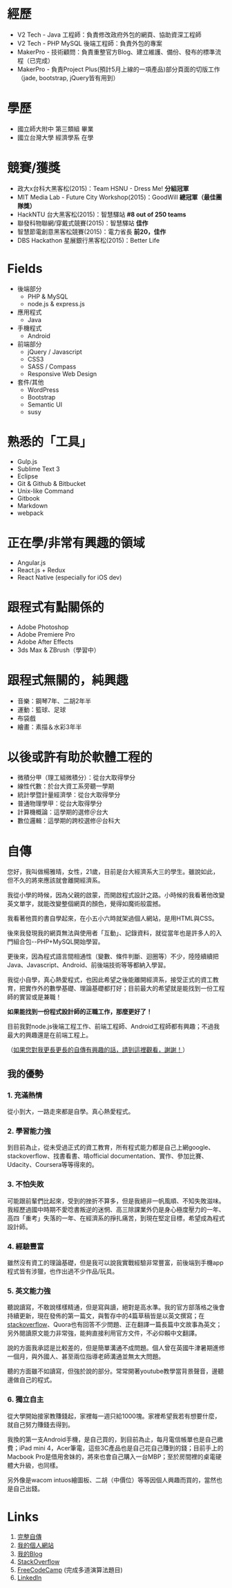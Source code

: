 ﻿# 經歷
- V2 Tech - Java 工程師：負責修改政府外包的網頁、協助資深工程師
- V2 Tech - PHP MySQL 後端工程師：負責外包的專案
- MakerPro - 技術顧問：負責重整官方Blog、建立維護、備份、發布的標準流程（已完成）
- MakerPro - 負責Project Plus(預計5月上線的一項產品)部分頁面的切版工作（jade, bootstrap, jQuery皆有用到）

# 學歷
- 國立師大附中 第三類組 畢業
- 國立台灣大學 經濟學系 在學

# 競賽/獲獎
- 政大x台科大黑客松(2015)：Team HSNU - Dress Me! __分組冠軍__
- MIT Media Lab - Future City Workshop(2015)：GoodWill __總冠軍（最佳團隊獎）__
- HackNTU 台大黑客松(2015)：智慧驛站 __#8 out of 250 teams__
- 聯發科物聯網/穿戴式競賽(2015)：智慧驛站 __佳作__
- 智慧節電創意黑客松競賽(2015)：電力省長 __前20，佳作__
- DBS Hackathon 星展銀行黑客松(2015)：Better Life

# Fields
- 後端部分
	- PHP & MySQL
	- node.js & express.js
- 應用程式
	- Java
- 手機程式
	- Android
- 前端部分
	- jQuery / Javascript
	- CSS3
	- SASS / Compass
	- Responsive Web Design
- 套件/其他
	- WordPress
	- Bootstrap
	- Semantic UI
	- susy

# 熟悉的「工具」
- Gulp.js
- Sublime Text 3
- Eclipse
- Git & Github & Bitbucket
- Unix-like Command
- Gitbook
- Markdown
- webpack

# 正在學/非常有興趣的領域
- Angular.js
- React.js + Redux
- React Native (especially for iOS dev)

# 跟程式有點關係的
- Adobe Photoshop
- Adobe Premiere Pro
- Adobe After Effects
- 3ds Max & ZBrush（學習中）

# 跟程式無關的，純興趣
- 音樂：鋼琴7年、二胡2年半
- 運動：籃球、足球
- 布袋戲
- 繪畫：素描＆水彩3年半

# 以後或許有助於軟體工程的
- 微積分甲（理工組微積分）：從台大取得學分
- 線性代數：於台大資工系旁聽一學期
- 統計學暨計量經濟學：從台大取得學分
- 普通物理學甲：從台大取得學分
- 計算機概論：這學期的選修＠台大
- 數位邏輯：這學期的跨校選修＠台科大

# 自傳

您好，我叫做楊雅晴，女性，21歲，目前是台大經濟系大三的學生。雖說如此，但不久的將來應該就會離開經濟系。

我從小學的時候，因為父親的啟蒙，而開啟程式設計之路。小時候的我看著他改變英文單字，就能改變整個網頁的顏色，覺得如魔術般震撼。

我看著他買的書自學起來，在小五小六時就架過個人網站，是用HTML與CSS。

後來我發現我的網頁無法與使用者「互動」、記錄資料，就從當年也是許多人的入門組合包--PHP+MySQL開始學習。

更後來，因為程式語言間相通性（變數、條件判斷、迴圈等）不少，陸陸續續把Java、Javascript、Android、前後端技術等等都納入學習。

我從小自學，真心熱愛程式，也因此希望之後能離開經濟系，接受正式的資工教育，把實作外的數學基礎、理論基礎都打好；目前最大的希望就是能找到一份工程師的實習或是兼職！

__如果能找到一份程式設計師的正職工作，那麼更好了！__

目前我對node.js後端工程工作、前端工程師、Android工程師都有興趣；不過我最大的興趣還是在前端工程上。

（[如果您對我更長更長的自傳有興趣的話，請到這裡觀看，謝謝！](https://github.com/erwaiyang/erwaiyang.github.io/blob/master/me.md)）

## 我的優勢
### 1. 充滿熱情
從小到大，一路走來都是自學。真心熱愛程式。

### 2. 學習能力強
到目前為止，從未受過正式的資工教育，所有程式能力都是自己上網google、stackoverflow、找書看書、啃official documentation、實作、參加比賽、Udacity、Coursera等等得來的。

### 3. 不怕失敗
可能跟前輩們比起來，受到的挫折不算多，但是我絕非一帆風順、不知失敗滋味。
我經歷過國中時期不愛唸書叛逆的迷惘、高三除課業外仍是身心極度壓力的一年、高四「重考」失落的一年、在經濟系的掙扎痛苦，到現在堅定目標，希望成為程式設計師。

### 4. 經驗豐富
雖然沒有資工的理論基礎，但是我可以說我實戰經驗非常豐富，前後端到手機app程式皆有涉獵，也作出過不少作品/玩具。

### 5. 英文能力強
聽說讀寫，不敢說樣樣精通，但是寫與讀，絕對是高水準。我的官方部落格之後會持續更新，現在發佈的第一篇文，與暫存中的4篇草稿皆是以英文撰寫；在[stackoverflow](http://stackoverflow.com/users/1951139/erwai)、Quora也有回答不少問題、正在翻譯一篇長篇中文故事為英文；另外閱讀原文能力非常強，能夠直接利用官方文件，不必仰賴中文翻譯。

說的方面我承認是比較差的，但是簡單溝通不成問題。個人曾在英國牛津暑期進修一個月，與外國人、甚至兩位指導老師溝通並無太大問題。

聽的方面雖不如讀寫，但強於說的部分。常常開著youtube教學當背景聲音，邊聽邊做自己的程式。

### 6. 獨立自主
從大學開始接家教賺錢起，家裡每一週只給1000塊。家裡希望我若有想要什麼，就自己努力賺錢去得到。

我換的第一支Android手機，是自己買的，到目前為止，每月電信帳單也是自己繳費；iPad mini 4，Acer筆電，這些3C產品也是自己花自己賺到的錢；目前手上的Macbook Pro是借用舍妹的，將來也會自己購入一台MBP；至於房間裡的桌電硬體大升級，也同樣。

另外像是wacom intuos繪圖板、二胡（中價位）等等因個人興趣而買的，當然也是自己出錢。

# Links

1. [完整自傳](https://github.com/erwaiyang/erwaiyang.github.io/blob/master/me.md)
2. [我的個人網站](http://erwaiyang.github.io/)
3. [我的Blog](http://erwaiyang.github.io/blog) 
4. [StackOverflow](http://stackoverflow.com/users/1951139/erwai)
5. [FreeCodeCamp](http://www.freecodecamp.com/erwaiyang) (完成多道演算法題目)
6. [LinkedIn](https://www.linkedin.com/in/jeanycyang)